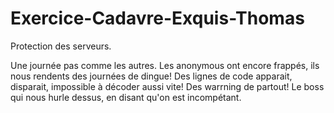 # Exercice-Cadavre-Exquis-Thomas
Protection des serveurs.

Une journée pas comme les autres. Les anonymous ont encore frappés, ils nous rendents des journées de dingue!
Des lignes de code apparait, disparait, impossible à décoder aussi vite!
Des warrning de partout! Le boss qui nous hurle dessus, en disant qu'on est incompétant.
